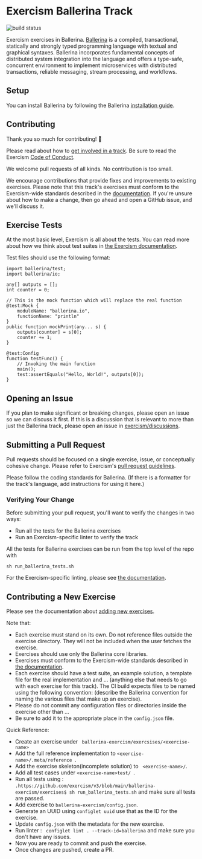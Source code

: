 # Exercism Ballerina Track

![build status](https://travis-ci.org/exercism/ballerina.svg?branch=master)

Exercism exercises in Ballerina. [Ballerina](https://ballerina.io/) is a compiled, transactional, statically and strongly typed programming language with textual and graphical syntaxes. Ballerina incorporates fundamental concepts of distributed system integration into the language and offers a type-safe, concurrent environment to implement microservices with distributed transactions, reliable messaging, stream processing, and workflows. 

## Setup

You can install Ballerina by following the Ballerina [installation guide](https://ballerina.io/learn/getting-started/). 
## Contributing

Thank you so much for contributing! :tada:

Please read about how to [get involved in a track](https://github.com/exercism/docs/tree/master/contributing-to-language-tracks). Be sure to read the Exercism [Code of Conduct](https://exercism.io/code-of-conduct).

We welcome pull requests of all kinds. No contribution is too small.

We encourage contributions that provide fixes and improvements to existing exercises. Please note that this track's exercises must conform to the Exercism-wide standards described in the [documentation](https://github.com/exercism/docs/tree/master/language-tracks/exercises). If you're unsure about how to make a change, then go ahead and open a GitHub issue, and we'll discuss it.

## Exercise Tests

At the most basic level, Exercism is all about the tests. You can read more about how we think about test suites in [the Exercism documentation](https://github.com/exercism/docs/blob/master/language-tracks/exercises/anatomy/test-suites.md).

Test files should use the following format:

```
import ballerina/test;
import ballerina/io;

any[] outputs = [];
int counter = 0;

// This is the mock function which will replace the real function
@test:Mock {
    moduleName: "ballerina.io",
    functionName: "println"
}
public function mockPrint(any... s) {
    outputs[counter] = s[0];
    counter += 1;
}

@test:Config
function testFunc() {
    // Invoking the main function
    main();
    test:assertEquals("Hello, World!", outputs[0]);
}

```

## Opening an Issue

If you plan to make significant or breaking changes, please open an issue so we can discuss it first. If this is a discussion that is relevant to more than just the Ballerina track, please open an issue in [exercism/discussions](https://github.com/exercism/discussions/issues).

## Submitting a Pull Request

Pull requests should be focused on a single exercise, issue, or conceptually cohesive change. Please refer to Exercism's [pull request guidelines](https://github.com/exercism/docs/blob/master/contributing/pull-request-guidelines.md).

Please follow the coding standards for Ballerina. (If there is a formatter for the track's language, add instructions for using it here.)

### Verifying Your Change

Before submitting your pull request, you'll want to verify the changes in two ways:

* Run all the tests for the Ballerina exercises
* Run an Exercism-specific linter to verify the track

All the tests for Ballerina exercises can be run from the top level of the repo with

```
sh run_ballerina_tests.sh
```

For the Exercism-specific linting, please see [the documentation](https://github.com/exercism/docs/blob/master/language-tracks/configuration/linting.md).

## Contributing a New Exercise

Please see the documentation about [adding new exercises](https://github.com/exercism/docs/blob/master/you-can-help/make-up-new-exercises.md).

Note that:

- Each exercise must stand on its own. Do not reference files outside the exercise directory. They will not be included when the user fetches the exercise.
- Exercises should use only the Ballerina core libraries.
- Exercises must conform to the Exercism-wide standards described in [the documentation](https://github.com/exercism/docs/tree/master/language-tracks/exercises).
- Each exercise should have a test suite, an example solution, a template file for the real implementation and ... (anything else that needs to go with each exercise for this track). The CI build expects files to be named using the following convention: (describe the Ballerina convention for naming the various files that make up an exercise).
- Please do not commit any configuration files or directories inside the exercise other than ...
- Be sure to add it to the appropriate place in the `config.json` file.


Quick Reference: 

- Create an exercise under ``` ballerina-exercism/exercsises/<exercise-name>```
- Add the full reference implementation to ```<exercise-name>/.meta/reference ```. 
- Add the exercise skeleton(incomplete solution) to `` <exercise-name>/``. 
- Add all test cases under ```<exercise-name>test/ ```.
- Run all tests using : ``.https://github.com/exercism/v3/blob/main/ballerina-exercism/exercises$ sh run_ballerina_tests.sh`` and make sure all tests are passed. 
- Add exercise to ``` ballerina-exercism/config.json ```. 
- Generate an UUID using `configlet uuid` use that as the ID for the exercise.
- Update ``config.json`` with the metadata for the new exercise. 
- Run linter : `` configlet lint . --track-id=ballerina`` and make sure you don't have any issues. 
- Now you are ready to commit and push the exercise. 
- Once changes are pushed, create a PR. 
